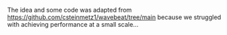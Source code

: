 The idea and some code was adapted from https://github.com/csteinmetz1/wavebeat/tree/main because we struggled with achieving performance at a small scale...